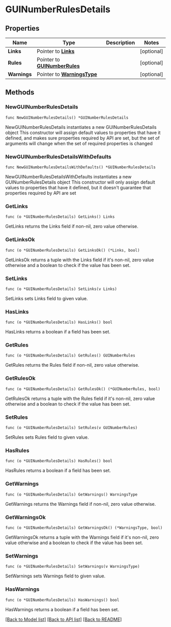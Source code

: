 # GUINumberRulesDetails

## Properties

Name | Type | Description | Notes
------------ | ------------- | ------------- | -------------
**Links** | Pointer to [**Links**](Links.md) |  | [optional] 
**Rules** | Pointer to [**GUINumberRules**](GUINumberRules.md) |  | [optional] 
**Warnings** | Pointer to [**WarningsType**](WarningsType.md) |  | [optional] 

## Methods

### NewGUINumberRulesDetails

`func NewGUINumberRulesDetails() *GUINumberRulesDetails`

NewGUINumberRulesDetails instantiates a new GUINumberRulesDetails object
This constructor will assign default values to properties that have it defined,
and makes sure properties required by API are set, but the set of arguments
will change when the set of required properties is changed

### NewGUINumberRulesDetailsWithDefaults

`func NewGUINumberRulesDetailsWithDefaults() *GUINumberRulesDetails`

NewGUINumberRulesDetailsWithDefaults instantiates a new GUINumberRulesDetails object
This constructor will only assign default values to properties that have it defined,
but it doesn't guarantee that properties required by API are set

### GetLinks

`func (o *GUINumberRulesDetails) GetLinks() Links`

GetLinks returns the Links field if non-nil, zero value otherwise.

### GetLinksOk

`func (o *GUINumberRulesDetails) GetLinksOk() (*Links, bool)`

GetLinksOk returns a tuple with the Links field if it's non-nil, zero value otherwise
and a boolean to check if the value has been set.

### SetLinks

`func (o *GUINumberRulesDetails) SetLinks(v Links)`

SetLinks sets Links field to given value.

### HasLinks

`func (o *GUINumberRulesDetails) HasLinks() bool`

HasLinks returns a boolean if a field has been set.

### GetRules

`func (o *GUINumberRulesDetails) GetRules() GUINumberRules`

GetRules returns the Rules field if non-nil, zero value otherwise.

### GetRulesOk

`func (o *GUINumberRulesDetails) GetRulesOk() (*GUINumberRules, bool)`

GetRulesOk returns a tuple with the Rules field if it's non-nil, zero value otherwise
and a boolean to check if the value has been set.

### SetRules

`func (o *GUINumberRulesDetails) SetRules(v GUINumberRules)`

SetRules sets Rules field to given value.

### HasRules

`func (o *GUINumberRulesDetails) HasRules() bool`

HasRules returns a boolean if a field has been set.

### GetWarnings

`func (o *GUINumberRulesDetails) GetWarnings() WarningsType`

GetWarnings returns the Warnings field if non-nil, zero value otherwise.

### GetWarningsOk

`func (o *GUINumberRulesDetails) GetWarningsOk() (*WarningsType, bool)`

GetWarningsOk returns a tuple with the Warnings field if it's non-nil, zero value otherwise
and a boolean to check if the value has been set.

### SetWarnings

`func (o *GUINumberRulesDetails) SetWarnings(v WarningsType)`

SetWarnings sets Warnings field to given value.

### HasWarnings

`func (o *GUINumberRulesDetails) HasWarnings() bool`

HasWarnings returns a boolean if a field has been set.


[[Back to Model list]](../README.md#documentation-for-models) [[Back to API list]](../README.md#documentation-for-api-endpoints) [[Back to README]](../README.md)


